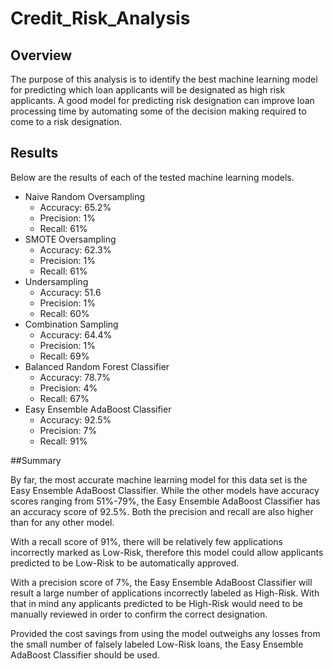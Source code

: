 # Credit_Risk_Analysis

## Overview

The purpose of this analysis is to identify the best machine learning model for predicting which loan applicants will be designated as high risk applicants. A good model for predicting risk designation can improve loan processing time by automating some of the decision making required to come to a risk designation.

## Results

Below are the results of each of the tested machine learning models.

- Naive Random Oversampling
  - Accuracy: 65.2%
  - Precision: 1%
  - Recall: 61%
- SMOTE Oversampling
  - Accuracy: 62.3%
  - Precision: 1%
  - Recall: 61%
- Undersampling
  - Accuracy: 51.6
  - Precision: 1%
  - Recall: 60%
- Combination Sampling
  - Accuracy: 64.4%
  - Precision: 1%
  - Recall: 69%
- Balanced Random Forest Classifier
  - Accuracy: 78.7%
  - Precision: 4%
  - Recall: 67%
- Easy Ensemble AdaBoost Classifier
  - Accuracy: 92.5%
  - Precision: 7%
  - Recall: 91%

##Summary

By far, the most accurate machine learning model for this data set is the Easy Ensemble AdaBoost Classifier. While the other models have accuracy scores ranging from 51%-79%, the Easy Ensemble AdaBoost Classifier has an accuracy score of 92.5%. Both the precision and recall are also higher than for any other model.

With a recall score of 91%, there will be relatively few applications incorrectly marked as Low-Risk, therefore this model could allow applicants predicted to be Low-Risk to be automatically approved.

With a precision score of 7%, the Easy Ensemble AdaBoost Classifier will result a large number of applications incorrectly labeled as High-Risk. With that in mind any applicants predicted to be High-Risk would need to be manually reviewed in order to confirm the correct designation.

Provided the cost savings from using the model outweighs any losses from the small number of falsely labeled Low-Risk loans, the Easy Ensemble AdaBoost Classifier should be used.
